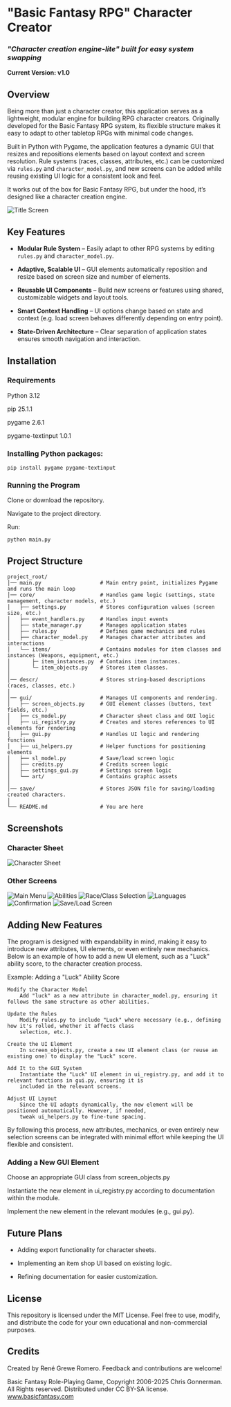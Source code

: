 # "Basic Fantasy RPG" Character Creator 
### *"Character creation engine-lite" built for easy system swapping*

**Current Version: v1.0**

## Overview

Being more than just a character creator, this application serves as a lightweight, modular engine for building RPG
character creators.
Originally developed for the Basic Fantasy RPG system, its flexible structure makes it easy to adapt to other tabletop
RPGs with minimal code changes.

Built in Python with Pygame, the application features a dynamic GUI that resizes and repositions elements based on
layout context and screen resolution. Rule systems (races, classes, attributes, etc.) can be customized via `rules.py`
and `character_model.py`, and new screens can be added while reusing existing UI logic for a consistent look and feel.

It works out of the box for Basic Fantasy RPG, but under the hood, it’s designed like a character creation engine.

![Title Screen](gui/art/screenshots/screenshot_title.png)

## Key Features

* **Modular Rule System** – Easily adapt to other RPG systems by editing `rules.py` and `character_model.py`.

* **Adaptive, Scalable UI** – GUI elements automatically reposition and resize based on screen size and number of
elements.

* **Reusable UI Components** – Build new screens or features using shared, customizable widgets and layout tools.

* **Smart Context Handling** – UI options change based on state and context (e.g. load screen behaves differently
depending on entry point).
* **State-Driven Architecture** – Clear separation of application states ensures smooth navigation and interaction.

## Installation

### Requirements

Python 3.12

pip 25.1.1

pygame 2.6.1

pygame-textinput 1.0.1

### Installing Python packages:

`pip install pygame pygame-textinput`

### Running the Program

Clone or download the repository.

Navigate to the project directory.

Run:

`python main.py`

## Project Structure
```
project_root/
│── main.py                   # Main entry point, initializes Pygame and runs the main loop
│── core/                     # Handles game logic (settings, state management, character models, etc.)
│   ├── settings.py           # Stores configuration values (screen size, etc.)
│   ├── event_handlers.py     # Handles input events
│   ├── state_manager.py      # Manages application states
│   ├── rules.py              # Defines game mechanics and rules
│   ├── character_model.py    # Manages character attributes and interactions
│   └── items/                # Contains modules for item classes and instances (Weapons, equipment, etc.)
│       ├─ item_instances.py  # Contains item instances.
│       └─ item_objects.py    # Stores item classes.
│
│── descr/                    # Stores string-based descriptions (races, classes, etc.)
│
│── gui/                      # Manages UI components and rendering.
│   ├── screen_objects.py     # GUI element classes (buttons, text fields, etc.)
│   ├── cs_model.py           # Character sheet class and GUI logic
│   ├── ui_registry.py        # Creates and stores references to UI elements for rendering
│   ├── gui.py                # Handles UI logic and rendering functions
│   ├── ui_helpers.py         # Helper functions for positioning elements
│   ├── sl_model.py           # Save/load screen logic
│   ├── credits.py            # Credits screen logic
│   ├── settings_gui.py       # Settings screen logic
│   └── art/                  # Contains graphic assets
│
│── save/                     # Stores JSON file for saving/loading created characters.
│
└── README.md                 # You are here
```

## Screenshots

### Character Sheet
![Character Sheet](gui/art/screenshots/screenshot_character_sheet.png)

### Other Screens
![Main Menu](gui/art/screenshots/screenshot_main_menu.png)
![Abilities](gui/art/screenshots/screenshot_abilities.png)
![Race/Class Selection](gui/art/screenshots/screenshot_rc_selection.png)
![Languages](gui/art/screenshots/screenshot_languages.png)
![Confirmation](gui/art/screenshots/screenshot_confirmation.png)
![Save/Load Screen](gui/art/screenshots/screenshot_save_load_screen.png)

## Adding New Features

The program is designed with expandability in mind, making it easy to introduce new attributes, UI elements, or even
entirely new mechanics. Below is an example of how to add a new UI element, such as a "Luck" ability score, to the
character creation process.

Example: Adding a "Luck" Ability Score

    Modify the Character Model
        Add "luck" as a new attribute in character_model.py, ensuring it follows the same structure as other abilities.

    Update the Rules
        Modify rules.py to include "Luck" where necessary (e.g., defining how it's rolled, whether it affects class
        selection, etc.).

    Create the UI Element
        In screen_objects.py, create a new UI element class (or reuse an existing one) to display the "Luck" score.

    Add It to the GUI System
        Instantiate the "Luck" UI element in ui_registry.py, and add it to relevant functions in gui.py, ensuring it is
        included in the relevant screens.

    Adjust UI Layout
        Since the UI adapts dynamically, the new element will be positioned automatically. However, if needed,
        tweak ui_helpers.py to fine-tune spacing.

By following this process, new attributes, mechanics, or even entirely new selection screens can be integrated with
minimal effort while keeping the UI flexible and consistent.

### Adding a New GUI Element

Choose an appropriate GUI class from screen_objects.py

Instantiate the new element in ui_registry.py according to documentation within the module.

Implement the new element in the relevant modules (e.g., gui.py).

## Future Plans

* Adding export functionality for character sheets.

* Implementing an item shop UI based on existing logic.

* Refining documentation for easier customization.

## License

This repository is licensed under the MIT License. Feel free to use, modify, and distribute the code for your own
educational and non-commercial purposes.

## Credits

Created by René Grewe Romero. Feedback and contributions are welcome!

Basic Fantasy Role-Playing Game, Copyright 2006-2025 Chris Gonnerman. All Rights reserved.
Distributed under CC BY-SA license. www.basicfantasy.com